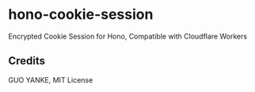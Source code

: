 # hono-cookie-session

Encrypted Cookie Session for Hono, Compatible with Cloudflare Workers

## Credits

GUO YANKE, MIT License
